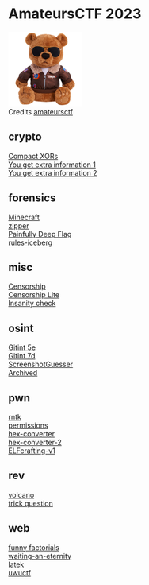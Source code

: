 # AmateursCTF 2023

![sdfsdf](logo.png)
<br/>Credits [amateursctf](https://ctf.amateurs.team/)

## crypto
[Compact XORs](crypto/compact_xors/README.md)\
[You get extra information 1](crypto/you_get_extra_info_1/README.md)\
[You get extra information 2](crypto/you_get_extra_info_2/README.md)

## forensics
[Minecraft](forensics/minecraft/README.md)\
[zipper](forensics/zipper/README.md)\
[Painfully Deep Flag](forensics/painfully_deep_flag/README.md)\
[rules-iceberg](forensics/rules_iceberg/README.md)

## misc
[Censorship](misc/censorship/README.md)\
[Censorship Lite](misc/censorship_lite/README.md)\
[Insanity check](misc/insanity_check/README.md)

## osint
[Gitint 5e](osint/gitint_5e/README.md)\
[Gitint 7d](osint/gitint_7d/README.md)\
[ScreenshotGuesser](osint/screenshot_guesser/README.md)\
[Archived](osint/archived/README.md)

## pwn
[rntk](pwn/rntk/README.md)\
[permissions](pwn/permissions/README.md)\
[hex-converter](pwn/hex_converter/README.md)\
[hex-converter-2](pwn/hex_converter_2/README.md)\
[ELFcrafting-v1](pwn/elf-crafting-v1/README.md)

## rev
[volcano](rev/volcano/README.md)\
[trick question](rev/trick_question/README.md)

## web
[funny factorials](web/waiting_an_eternity/README.md)\
[waiting-an-eternity](web/funny_factorials/README.md)\
[latek](web/latek/README.md)\
[uwuctf](web/uwuctf/README.md)